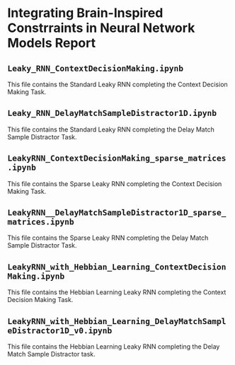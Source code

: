 # Integrating Brain-Inspired Constrraints in Neural Network Models Report
## `Leaky_RNN_ContextDecisionMaking.ipynb`
This file contains the Standard Leaky RNN completing the Context Decision Making Task.
## `Leaky_RNN_DelayMatchSampleDistractor1D.ipynb`
This file contains the Standard Leaky RNN completing the Delay Match Sample Distractor Task.
## `LeakyRNN_ContextDecisionMaking_sparse_matrices.ipynb`
This file contains the Sparse Leaky RNN completing the Context Decision Making Task.
## `LeakyRNN__DelayMatchSampleDistractor1D_sparse_matrices.ipynb`
This file contains the Sparse Leaky RNN completing the Delay Match Sample Distractor Task.
## `LeakyRNN_with_Hebbian_Learning_ContextDecisionMaking.ipynb`
This file contains the Hebbian Learning Leaky RNN completing the Context Decision Making Task.
## `LeakyRNN_with_Hebbian_Learning_DelayMatchSampleDistractor1D_v0.ipynb`
This file contains the Hebbian Learning Leaky RNN completing the Delay Match Sample Distractor task.
